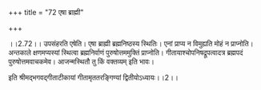 +++
title = "72 एषा ब्राह्मी"

+++
  
  
।।2.72।। उपसंहरति एषेति। एषा ब्राह्मी ब्रह्मनिष्ठस्य स्थितिः। एनां
प्राप्य न विमुह्यति मोहं न प्राप्नोति। अन्तकाले क्षणमप्यस्यां स्थित्वा
ब्रह्मनिर्वाणं पुरुषोत्तममुक्तिं प्राप्नोति। गीतायाश्चोपनिषद्रूपत्वादत्र
ब्रह्मपदं पुरुषोत्तमवाचकमेव। आजन्मस्थितौ तु किं वक्तव्यम् इति भावः।  
  
  
इति श्रीमद्भगवद्गीताटीकायां गीतामृततरङ्गिण्यां द्वितीयोऽध्यायः।।2।।  
  
